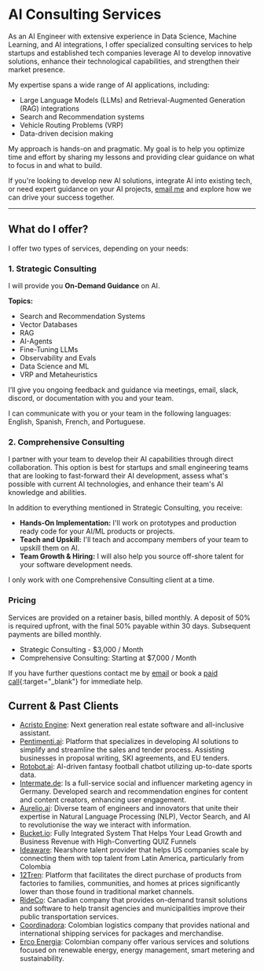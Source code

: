 # AI Consulting Services

As an AI Engineer with extensive experience in Data Science, Machine Learning, and AI integrations, I offer specialized consulting services to help startups and established tech companies leverage AI to develop innovative solutions, enhance their technological capabilities, and strengthen their market presence.

My expertise spans a wide range of AI applications, including:

- Large Language Models (LLMs) and Retrieval-Augmented Generation (RAG) integrations
- Search and Recommendation systems
- Vehicle Routing Problems (VRP)
- Data-driven decision making

My approach is hands-on and pragmatic. My goal is to help you optimize time and effort by sharing my lessons and providing clear guidance on what to focus in and what to build. 

If you're looking to develop new AI solutions, integrate AI into existing tech, or need expert guidance on your AI projects, [email me](mailto:mesax1@gmail.com) and explore how we can drive your success together.

---


<!---## What do I do?

My expertise includes retrieval-augmented generation (RAG), large language models (LLMs), and advanced recommendation systems, vehicle routing problems (VRP), among other data-driven solutions.

!!! question "What does working with me look like?"

    Here are some kinds of projects I can help with:

    * **Auditing**: Identify gaps in your AI strategy and for example, improving [RAG applications](./writing/posts/levels-of-rag.md) and query understanding.
    * **Product Vision**: Work together to align your product vision with company goals and set up successful data engineering practices.
    * **Launch**: Ensure [observability](./writing/posts/llmops.md) during launch to collect essential data for a strong data strategy.
    * **Coaching**: Enhance team performance with goal setting, metric definition, and skills development.
    * **Prompt Prototyping**: Develop custom prompts and extraction pipelines and evaluations.

    Make these decisions with someone who's done it before.  Shoot me an [email](mailto:jason+hire@jxnl.co) about what problems you're facing and we can set up a time to chat.

    Here are some types of projects I can assist with:

    * **AI Strategy Optimization**: Enhance your AI applications, improving systems like RAG and embedding fine-tuning.
    * **Product Vision Alignment**: Collaborate to synchronize your AI strategies with broader business objectives, establishing robust data engineering frameworks.
    * **Product Launch Support**: Ensure critical data collection and system observability during product launches to solidify your data strategy.
    * **Team Coaching**: Bolster your team's effectiveness through strategic planning, metric establishment, and ongoing skill development.
    * **Prompt and Model Prototyping**: Create specialized prompts and models tailored to your specific needs and industries.

    Collaborate with a seasoned expert to navigate these complexities. Reach out via [email](mailto:mesax1@gmail.com) to discuss your AI challenges and set up a consultation.
-->

## What do I offer?

I offer two types of services, depending on your needs:

### 1. Strategic Consulting

I will provide you **On-Demand Guidance** on AI.

**Topics:**

- Search and Recommendation Systems
- Vector Databases
- RAG
- AI-Agents
- Fine-Tuning LLMs
- Observability and Evals
- Data Science and ML
- VRP and Metaheuristics


I’ll give you ongoing feedback and guidance via meetings, email, slack, discord, or documentation with you and your team. 

I can communicate with you or your team in the following languages: English, Spanish, French, and Portuguese.

### 2. Comprehensive Consulting

I partner with your team to develop their AI capabilities through direct collaboration. This option is best for startups and small engineering teams that are looking to fast-forward their AI development, assess what's possible with current AI technologies, and enhance their team's AI knowledge and abilities.

In addition to everything mentioned in Strategic Consulting, you receive:

- **Hands-On Implementation:** I'll work on prototypes and production ready code for your AI/ML products or projects.
- **Teach and Upskill:** I'll teach and accompany members of your team to upskill them on AI.
- **Team Growth & Hiring:** I will also help you source off-shore talent for your software development needs.
<!--
- **Data & Production Support:** Assistance in building and launching data-driven products, with a focus on continuous improvement and production readiness.
- **Optimization Guidance:** Strategies to improve data collection, labeling, and quality.
-->

I only work with one Comprehensive Consulting client at a time.

### Pricing

Services are provided on a retainer basis, billed monthly. A deposit of 50% is required upfront, with the final 50% payable within 30 days. Subsequent payments are billed monthly.

- Strategic Consulting - $3,000 / Month
- Comprehensive Consulting: Starting at $7,000 / Month

<!--
A 50% deposit is required to start, with the remainder payable within 30 days. Monthly billing thereafter. For early stage companies, I'm open to discussing equity if that aligns better with your goals.
-->

If you have further questions contact me by [email](mailto:mesax1@gmail.com) or book a [paid call](https://cal.com/juanpml){:target="_blank"} for immediate help.


## Current & Past Clients
- [Acristo Engine](https://acristoengine.com/): Next generation real estate software and all-inclusive assistant.
- [Pentimenti.ai](https://www.pentimenti.ai/): Platform that specializes in developing AI solutions to simplify and streamline the sales and tender process. Assisting businesses in proposal writing, SKI agreements, and EU tenders.
- [Rotobot.ai](https://rotobot.ai/): AI-driven fantasy football chatbot utilizing up-to-date sports data.
- [Intermate.de](https://www.intermate.de/): Is a full-service social and influencer marketing agency in Germany. Developed search and recommendation engines for content and content creators, enhancing user engagement.
- [Aurelio.ai](https://www.aurelio.ai/): Diverse team of engineers and innovators that unite their expertise in Natural Language Processing (NLP), Vector Search, and AI to revolutionise the way we interact with information.
- [Bucket.io](https://bucket.io/3/): Fully Integrated System That Helps Your Lead Growth and Business Revenue with High-Converting QUIZ Funnels
- [Ideaware](https://ideaware.co/): Nearshore talent provider that helps US companies scale by connecting them with top talent from Latin America, particularly from Colombia
- [12Tren](https://12tren.com/): Platform that facilitates the direct purchase of products from factories to families, communities, and homes at prices significantly lower than those found in traditional market channels.
- [RideCo](https://www.rideco.com/): Canadian company that provides on-demand transit solutions and software to help transit agencies and municipalities improve their public transportation services.
- [Coordinadora](https://coordinadora.com/): Colombian logistics company that provides national and international shipping services for packages and merchandise.
- [Erco Energia](https://erco.energy/co): Colombian company offer various services and solutions focused on renewable energy, energy management, smart metering and sustainability.